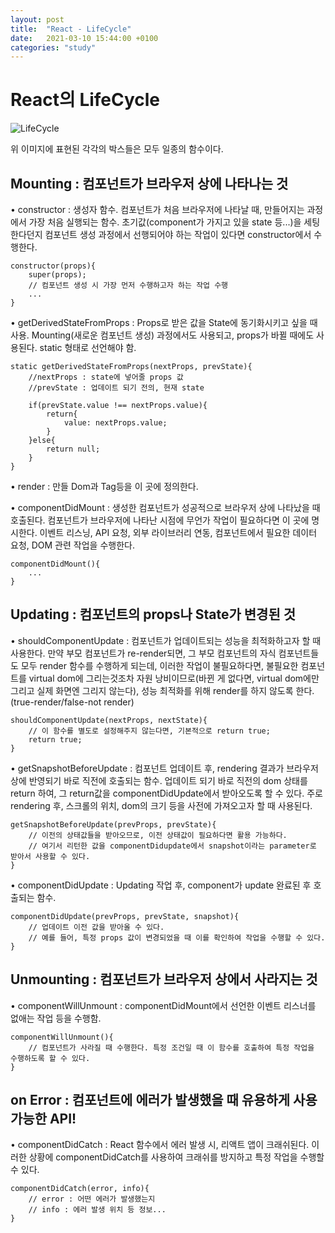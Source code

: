 ```yaml
---
layout: post
title:  "React - LifeCycle"
date:   2021-03-10 15:44:00 +0100
categories: "study"
---
```


# React의 LifeCycle

![LifeCycle](../../../../assets/images/lifeCycle.png)

위 이미지에 표현된 각각의 박스들은 모두 일종의 함수이다.


## Mounting : 컴포넌트가 브라우저 상에 나타나는 것

• constructor : 생성자 함수. 컴포넌트가 처음 브라우저에 나타날 때, 만들어지는 과정에서 가장 처음 실행되는 함수. 
초기값(component가 가지고 있을 state 등...)을 세팅한다던지 컴포넌트 생성 과정에서 선행되어야 하는 작업이 있다면 constructor에서 수행한다.
```
constructor(props){
    super(props);
    // 컴포넌트 생성 시 가장 먼저 수행하고자 하는 작업 수행
    ...
}

```

• getDerivedStateFromProps : Props로 받은 값을 State에 동기화시키고 싶을 때 사용. 
Mounting(새로운 컴포넌트 생성) 과정에서도 사용되고, props가 바뀔 때에도 사용된다. static 형태로 선언해야 함.
```
static getDerivedStateFromProps(nextProps, prevState){
    //nextProps : state에 넣어줄 props 값
    //prevState : 업데이트 되기 전의, 현재 state

    if(prevState.value !== nextProps.value){
        return{
            value: nextProps.value;
        }
    }else{
        return null;
    }
}

```

• render : 만들 Dom과 Tag등을 이 곳에 정의한다.

• componentDidMount : 생성한 컴포넌트가 성공적으로 브라우저 상에 나타났을 때 호출된다.
컴포넌트가 브라우저에 나타난 시점에 무언가 작업이 필요하다면 이 곳에 명시한다. 이벤트 리스닝, API 요청, 외부 라이브러리 연동,
컴포넌트에서 필요한 데이터 요청, DOM 관련 작업을 수행한다.
```
componentDidMount(){
    ...
}

```

## Updating : 컴포넌트의 props나 State가 변경된 것
• shouldComponentUpdate : 컴포넌트가 업데이트되는 성능을 최적화하고자 할 때 사용한다. 
만약 부모 컴포넌트가 re-render되면, 그 부모 컴포넌트의 자식 컴포넌트들도 
모두 render 함수를 수행하게 되는데, 이러한 작업이 불필요하다면, 불필요한 컴포넌트를 virtual dom에
그리는것조차 자원 낭비이므로(바뀐 게 없다면, virtual dom에만 그리고 실제 화면엔 그리지 않는다),
성능 최적화를 위해 render를 하지 않도록 한다. (true-render/false-not render)
```
shouldComponentUpdate(nextProps, nextState){
    // 이 함수를 별도로 설정해주지 않는다면, 기본적으로 return true;
    return true;
}

```

• getSnapshotBeforeUpdate : 컴포넌트 업데이트 후, rendering 결과가 브라우저상에 반영되기 바로 직전에 호출되는 함수.
업데이트 되기 바로 직전의 dom 상태를 return 하여, 그 return값을 componentDidUpdate에서 받아오도록 할 수 있다.
주로 rendering 후, 스크롤의 위치, dom의 크기 등을 사전에 가져오고자 할 때 사용된다.
```
getSnapshotBeforeUpdate(prevProps, prevState){
    // 이전의 상태값들을 받아오므로, 이전 상태값이 필요하다면 활용 가능하다.
    // 여기서 리턴한 값을 componentDidupdate에서 snapshot이라는 parameter로 받아서 사용할 수 있다.
}

```


• componentDidUpdate : Updating 작업 후, component가 update 완료된 후 호출되는 함수.
```
componentDidUpdate(prevProps, prevState, snapshot){
    // 업데이트 이전 값을 받아올 수 있다.
    // 예를 들어, 특정 props 값이 변경되었을 때 이를 확인하여 작업을 수행할 수 있다.
}

```

## Unmounting : 컴포넌트가 브라우저 상에서 사라지는 것
• componentWillUnmount : componentDidMount에서 선언한 이벤트 리스너를 없애는 작업 등을 수행함.
```
componentWillUnmount(){
    // 컴포넌트가 사라질 때 수행한다. 특정 조건일 때 이 함수를 호출하여 특정 작업을 수행하도록 할 수 있다.
}

```

## on Error : 컴포넌트에 에러가 발생했을 때 유용하게 사용 가능한 API!
• componentDidCatch : React 함수에서 에러 발생 시, 리액트 앱이 크래쉬된다. 이러한 상황에 componentDidCatch를 사용하여
크래쉬를 방지하고 특정 작업을 수행할 수 있다.
```
componentDidCatch(error, info){
    // error : 어떤 에러가 발생했는지
    // info : 에러 발생 위치 등 정보...
}

```




